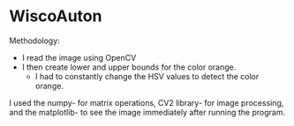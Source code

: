 # WiscoAuton

Methodology: 
- I read the image using OpenCV
- I then create lower and upper bounds for the color orange. 
    - I had to constantly change the HSV values to detect the color orange. 


I used the numpy- for matrix operations, CV2 library- for image processing, and the matplotlib- to see the image immediately after running the program. 

